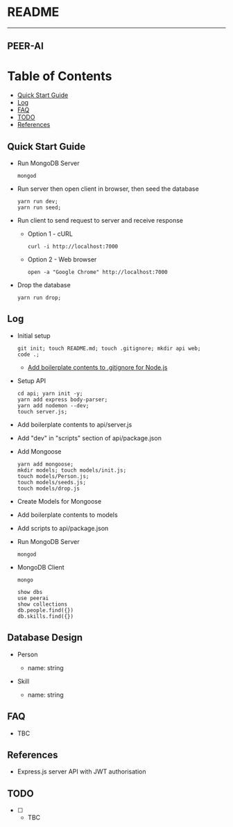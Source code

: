 # README

---
PEER-AI
---

# Table of Contents
  * [Quick Start Guide](#chapter-0)
  * [Log](#chapter-log)
  * [FAQ](#chapter-faq)
  * [TODO](#chapter-todo)
  * [References](#chapter-references)

## Quick Start Guide <a id="chapter-0"></a>

* Run MongoDB Server
  ```
  mongod
  ```

* Run server then open client in browser, then seed the database
  ```
  yarn run dev;
  yarn run seed;

* Run client to send request to server and receive response
  * Option 1 - cURL
    ```
    curl -i http://localhost:7000
    ```
  * Option 2 - Web browser
    ```
    open -a "Google Chrome" http://localhost:7000
    ```

* Drop the database
  ```
  yarn run drop;
  ```

## Log <a id="chapter-log"></a>

* Initial setup
  ```
  git init; touch README.md; touch .gitignore; mkdir api web;
  code .;
  ```
  * [Add boilerplate contents to .gitignore for Node.js](https://github.com/github/gitignore/blob/master/Node.gitignore)

* Setup API
  ```
  cd api; yarn init -y; 
  yarn add express body-parser;
  yarn add nodemon --dev;
  touch server.js;
  ```
* Add boilerplate contents to api/server.js
* Add "dev" in "scripts" section of api/package.json

* Add Mongoose
  ```
  yarn add mongoose;
  mkdir models; touch models/init.js;
  touch models/Person.js;
  touch models/seeds.js;
  touch models/drop.js
  ```

* Create Models for Mongoose
* Add boilerplate contents to models
* Add scripts to api/package.json

* Run MongoDB Server
  ```
  mongod
  ```

* MongoDB Client
  ```
  mongo

  show dbs
  use peerai
  show collections
  db.people.find({})
  db.skills.find({})
  ```


## Database Design <a id="chapter-faq"></a>

* Person
  * name: string

* Skill
  * name: string

## FAQ <a id="chapter-faq"></a>

* TBC

## References <a id="chapter-references"></a>

* Express.js server API with JWT authorisation

## TODO <a id="chapter-todo"></a>

* [ ] - TBC